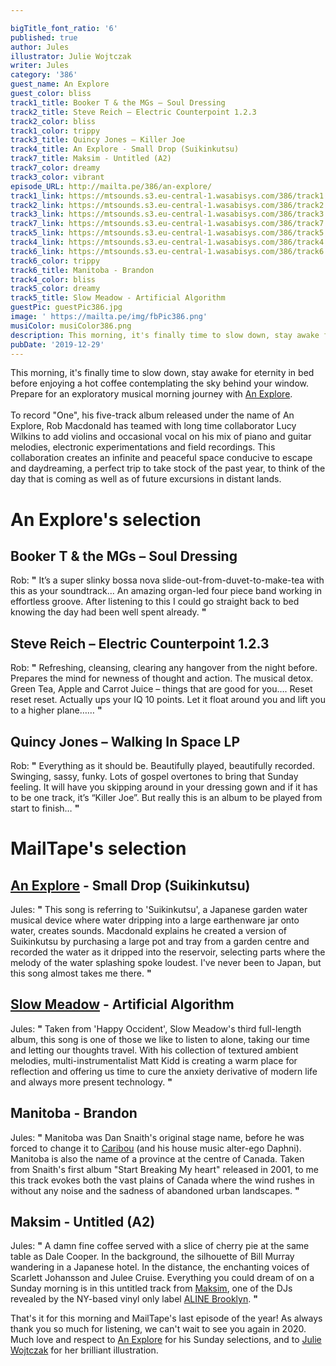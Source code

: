 ```yaml
---

bigTitle_font_ratio: '6'
published: true
author: Jules
illustrator: Julie Wojtczak
writer: Jules
category: '386'
guest_name: An Explore
guest_color: bliss
track1_title: Booker T & the MGs – Soul Dressing
track2_title: Steve Reich – Electric Counterpoint 1.2.3
track2_color: bliss
track1_color: trippy
track3_title: Quincy Jones – Killer Joe
track4_title: An Explore - Small Drop (Suikinkutsu)
track7_title: Maksim - Untitled (A2)
track7_color: dreamy
track3_color: vibrant
episode_URL: http://mailta.pe/386/an-explore/
track1_link: https://mtsounds.s3.eu-central-1.wasabisys.com/386/track1.mp3
track2_link: https://mtsounds.s3.eu-central-1.wasabisys.com/386/track2.mp3
track3_link: https://mtsounds.s3.eu-central-1.wasabisys.com/386/track3.mp3
track7_link: https://mtsounds.s3.eu-central-1.wasabisys.com/386/track7.mp3
track5_link: https://mtsounds.s3.eu-central-1.wasabisys.com/386/track5.mp3
track4_link: https://mtsounds.s3.eu-central-1.wasabisys.com/386/track4.mp3
track6_link: https://mtsounds.s3.eu-central-1.wasabisys.com/386/track6.mp3
track6_color: trippy
track6_title: Manitoba - Brandon
track4_color: bliss
track5_color: dreamy
track5_title: Slow Meadow - Artificial Algorithm
guestPic: guestPic386.jpg
image: ' https://mailta.pe/img/fbPic386.png'
musiColor: musiColor386.png
description: This morning, it's finally time to slow down, stay awake for eternity in bed before enjoying a hot coffee contemplating the sky behind your window. Prepare for an exploratory musical morning journey with An Explore. To record "One", his five-track album released under the name of An Explore, Rob Macdonald has teamed with long time collaborator Lucy Wilkins to add violins and occasional vocal on his mix of piano and guitar melodies, electronic experimentations and field recordings. This collaboration creates an infinite and peaceful space conducive to escape and daydreaming, a perfect trip to take stock of the past year, to think of the day that is coming as well as of future excursions in distant lands.
pubDate: '2019-12-29'
---
```

 This morning, it's finally time to slow down, stay awake for eternity in bed before enjoying a hot coffee contemplating the sky behind your window. Prepare for an exploratory musical morning journey with [An Explore](https://anexplore.bandcamp.com/).
<br><br>
To record "One", his five-track album released under the name of An Explore, Rob Macdonald has teamed with long time collaborator Lucy Wilkins to add violins and occasional vocal on his mix of piano and guitar melodies, electronic experimentations and field recordings. This collaboration creates an infinite and peaceful space conducive to escape and daydreaming, a perfect trip to take stock of the past year, to think of the day that is coming as well as of future excursions in distant lands.



# An Explore's selection


## Booker T & the MGs – Soul Dressing
Rob: **"** It’s a super slinky bossa nova slide-out-from-duvet-to-make-tea with this as your soundtrack... An amazing organ-led four piece band working in effortless groove. After listening to this I could go straight back to bed knowing the day had been well spent already. **"** 

## Steve Reich – Electric Counterpoint 1.2.3
Rob: **"** Refreshing, cleansing, clearing any hangover from the night before. Prepares the mind for newness of thought and action. The musical detox. Green Tea, Apple and Carrot Juice – things that are good for you…. Reset reset reset. Actually ups your IQ 10 points. Let it float around you and lift you to a higher plane…… **"** 

## Quincy Jones – Walking In Space LP
Rob: **"** Everything as it should be. Beautifully played, beautifully recorded. Swinging, sassy, funky. Lots of gospel overtones to bring that Sunday feeling. It will have you skipping around in your dressing gown and if it has to be one track, it’s “Killer Joe”. But really this is an album to be played from start to finish… **"** 


# MailTape's selection

## [An Explore](https://anexplore.bandcamp.com/) - Small Drop (Suikinkutsu)
Jules: **"** This song is referring to 'Suikinkutsu', a Japanese garden water musical device where water dripping into a large earthenware jar onto water, creates sounds. Macdonald explains he created a version of Suikinkutsu by purchasing a large pot and tray from a garden centre and recorded the water as it dripped into the reservoir, selecting parts where the melody of the water splashing spoke loudest. I've never been to Japan, but this song almost takes me there. **"** 

## [Slow Meadow](https://slowmeadow.bandcamp.com/) - Artificial Algorithm
Jules: **"** Taken from 'Happy Occident', Slow Meadow's third full-length album, this song is one of those we like to listen to alone, taking our time and letting our thoughts travel. With his collection of textured ambient melodies, multi-instrumentalist Matt Kidd is creating a warm place for reflection and offering us time to cure the anxiety derivative of modern life and always more present technology. **"** 

## Manitoba - Brandon
Jules: **"** Manitoba was Dan Snaith's original stage name, before he was forced to change it to [Caribou](https://caribouband.bandcamp.com/) (and his house music alter-ego Daphni). Manitoba is also the name of a province at the centre of Canada. Taken from Snaith's first album "Start Breaking My heart" released in 2001, to me this track evokes both the vast plains of Canada where the wind rushes in without any noise and the sadness of abandoned urban landscapes. **"** 

## Maksim - Untitled (A2)
Jules: **"** A damn fine coffee served with a slice of cherry pie at the same table as Dale Cooper. In the background, the silhouette of Bill Murray wandering in a Japanese hotel. In the distance, the enchanting voices of Scarlett Johansson and Julee Cruise. Everything you could dream of on a Sunday morning is in this untitled track from [Maksim](https://www.facebook.com/maksimresolute/), one of the DJs revealed by the NY-based vinyl only label [ALINE Brooklyn](https://www.facebook.com/alinebrooklynn/). **"** 


That's it for this morning and MailTape's last episode of the year! As always thank you so much for listening, we can't wait to see you again in 2020. Much love and respect to [An Explore](https://anexplore.bandcamp.com/) for his Sunday selections, and to [Julie Wojtczak](https://www.instagram.com/julie_wo/) for her brilliant illustration.
